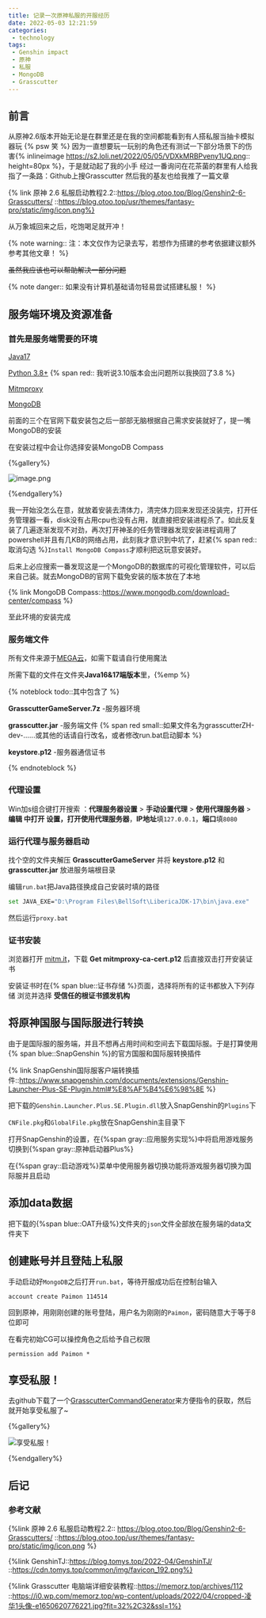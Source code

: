 ```yaml
---
title: 记录一次原神私服的开服经历
date: 2022-05-03 12:21:59
categories:
 - technology
tags: 
 - Genshin impact
 - 原神
 - 私服
 - MongoDB
 - Grasscutter
---
```


## 前言
从原神2.6版本开始无论是在群里还是在我的空间都能看到有人搭私服当抽卡模拟器玩  {% psw 笑 %}
因为一直想要玩一玩别的角色还有测试一下部分场景下的伤害{% inlineimage https://s2.loli.net/2022/05/05/VDXkMRBPveny1UQ.png:: height=80px %}，于是就动起了我的小手
经过一番询问在花茶菌的群里有人给我指了一条路：Github上搜Grasscutter
然后我的基友也给我推了一篇文章

<!--more-->

{% link 原神 2.6 私服启动教程2.2::https://blog.otoo.top/Blog/Genshin2-6-Grasscutters/ ::https://blog.otoo.top/usr/themes/fantasy-pro/static/img/icon.png%}

从万象城回来之后，吃饱喝足就开冲！

{% note warning:: 注：本文仅作为记录去写，若想作为搭建的参考依据建议额外参考其他文章！ %}  

~~虽然我应该也可以帮助解决一部分问题~~

{% note danger:: 如果没有计算机基础请勿轻易尝试搭建私服！ %}  

## 服务端环境及资源准备

### 首先是服务端需要的环境

[Java17](https://bell-sw.com/pages/downloads/#/java-17-lts)

[Python 3.8+](https://www.python.org/downloads/) {% span red:: 我听说3.10版本会出问题所以我换回了3.8 %}

[Mitmproxy](https://mitmproxy.org/)

[MongoDB](https://www.mongodb.com/try/download/community?tck=docs_server)

前面的三个在官网下载安装包之后一部部无脑根据自己需求安装就好了，提一嘴MongoDB的安装

在安装过程中会让你选择安装MongoDB Compass

{%gallery%}

![image.png](https://s2.loli.net/2022/05/05/oqLJKcx1OUP3Czf.png)

{%endgallery%}

我一开始没怎么在意，就放着安装去清体力，清完体力回来发现还没装完，打开任务管理器一看，disk没有占用cpu也没有占用，就直接把安装进程杀了。如此反复装了几遍逐渐发现不对劲，再次打开神圣的任务管理器发现安装进程调用了powershell并且有几KB的网络占用，此刻我才意识到中坑了，赶紧{% span red::取消勾选 %}`Install MongoDB Compass`才顺利把这玩意安装好。

后来上必应搜索一番发现这是一个MongoDB的数据库的可视化管理软件，可以后来自己装。就去MongoDB的官网下载免安装的版本放在了本地

{% link MongoDB Compass::https://www.mongodb.com/download-center/compass %}

至此环境的安装完成

### 服务端文件

所有文件来源于[MEGA云](https://mega.nz/folder/NuRjCbDY#1j37HzPhGVczgL78F6Hnsg)，如需下载请自行使用魔法

所需下载的文件在文件夹**Java16&17端版本**里，{%emp %}

{% noteblock todo::其中包含了 %}

**GrasscutterGameServer.7z** -服务器环境

**grasscutter.jar** -服务端文件   {% span red small::如果文件名为grasscutterZH-dev-......或其他的话请自行改名，或者修改run.bat启动脚本 %}

**keystore.p12** -服务器通信证书 

{% endnoteblock %}

### 代理设置

Win加s组合键打开搜索 ：**代理服务器设置** > **手动设置代理** > **使用代理服务器** > **编辑 **中打开 **设置**，打开**使用代理服务器**，**IP地址**填`127.0.0.1`，**端口**填`8080`

### 运行代理与服务器启动

找个空的文件夹解压 **GrasscutterGameServer** 并将 **keystore.p12** 和 **grasscutter.jar** 放进服务端根目录

编辑`run.bat`把Java路径换成自己安装时填的路径

```bash
set JAVA_EXE="D:\Program Files\BellSoft\LibericaJDK-17\bin\java.exe"
```

然后运行`proxy.bat`

### 证书安装

浏览器打开 [mitm.it](http://mitm.it/)，下载 **Get mitmproxy-ca-cert.p12** 后直接双击打开安装证书

安装证书时在{% span blue::证书存储 %}页面，选择将所有的证书都放入下列存储 浏览并选择 **受信任的根证书颁发机构**

## 将原神国服与国际服进行转换

由于是国际服的服务端，并且不想再占用时间和空间去下载国际服。于是打算使用{% span blue::SnapGenshin %}的官方国服和国际服转换插件

{% link SnapGenshin国际服客户端转换插件::https://www.snapgenshin.com/documents/extensions/Genshin-Launcher-Plus-SE-Plugin.html#%E8%AF%B4%E6%98%8E %}

把下载的`Genshin.Launcher.Plus.SE.Plugin.dll`放入SnapGenshin的`Plugins`下

`CNFile.pkg`和`GlobalFile.pkg`放在SnapGenshin主目录下

打开SnapGenshin的设置，在{%span gray::应用服务实现%}中将启用游戏服务切换到{%span gray::原神启动器Plus%}

在{%span gray::启动游戏%}菜单中使用服务器切换功能将游戏服务器切换为国际服并且启动

## 添加data数据

把下载的{%span blue::OAT升级%}文件夹的`json`文件全部放在服务端的data文件夹下

## 创建账号并且登陆上私服

手动启动好`MongoDB`之后打开`run.bat`，等待开服成功后在控制台输入

```shell
account create Paimon 114514
```

回到原神，用刚刚创建的账号登陆，用户名为刚刚的`Paimon`，密码随意大于等于8位即可

在看完初始CG可以操控角色之后给予自己权限

```shell
permission add Paimon *
```

## 享受私服！

去github下载了一个[GrasscutterCommandGenerator](https://github.com/jie65535/GrasscutterCommandGenerator)来方便指令的获取，然后就开始享受私服了~

{%gallery%}

![享受私服！](https://s2.loli.net/2022/05/05/rbZJUioSuPQq1M6.jpg)

{%endgallery%}

## 后记

### 参考文献

{%link 原神 2.6 私服启动教程2.2:: https://blog.otoo.top/Blog/Genshin2-6-Grasscutters/ ::https://blog.otoo.top/usr/themes/fantasy-pro/static/img/icon.png %}

{%link GenshinTJ::https://blog.tomys.top/2022-04/GenshinTJ/ ::https://cdn.tomys.top/common/img/favicon_192.png%}

{%link Grasscutter 电脑端详细安装教程::https://memorz.top/archives/112 ::https://i0.wp.com/memorz.top/wp-content/uploads/2022/04/cropped-凌华1头像-e1650620776221.jpg?fit=32%2C32&ssl=1%}
